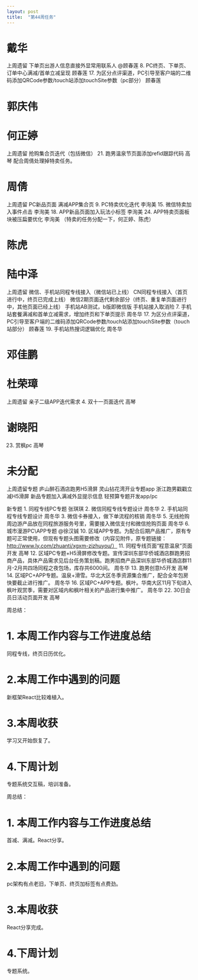 ```yaml
---
layout: post
title:  "第44周任务"
---
```


# 戴华
  上周遗留
    下单页出游人信息直接外显常用联系人 @顾春莲
  8. PC终页、下单页、订单中心满减/首单立减呈现 顾春莲
  17. 为区分点评渠道，PC引导至客户端的二维码添加QRCode参数/touch站添加touchSite参数（pc部分） 顾春莲

# 郭庆伟

# 何正婷
  上周遗留
    抢购集合页迭代（包括微信）
  21. 跑男温泉节页面添加refid跟踪代码  高琴
  配合周倩处理掉特卖任务。

# 周倩
  上周遗留
    PC新品页面
    满减APP集合页
  9. PC特卖优化迭代 李洵美
  15. 微信特卖加入事件点击 李洵美
  18. APP新品页面加入玩法小标签 李洵美
  24. APP特卖页面板块被压扁要优化 李洵美
  （特卖的任务分配一下，何正婷、陈虎）

# 陈虎

# 陆中泽
  上周遗留
    微信、手机站同程专线接入（微信站已上线）
    CN同程专线接入（首页进行中，终页已完成上线）
    微信2期页面迭代剩余部分（终页、重复单页面进行中，其他页面已经上线）
    手机站AB测试，b版即微信版
    手机站接入取消险
  7. 手机站套餐满减和首单立减需求，增加终页和下单页提示 周冬华
  17. 为区分点评渠道，PC引导至客户端的二维码添加QRCode参数/touch站添加touchSite参数（touch站部分） 顾春莲
  19. 手机站热搜词逻辑优化 周冬华

# 邓佳鹏

# 杜荣璋
  上周遗留
    亲子二级APP迭代需求
  4. 双十一页面迭代 高琴

# 谢晓阳
  23. 赏枫pc 高琴

# 未分配
  上周遗留专题
    庐山醉石酒店跑男H5滑屏
    灵山拈花湾开业专题app
    浙江跑男戳戳立减H5滑屏
    新品专题加入满减外显提示信息
    轻预算专题开发app/pc

  新专题
    1. 同程专线PC专题 张琪琪
    2. 微信同程专线专题设计 周冬华
    2. 手机站同程专线专题设计 周冬华
    3. 微信卡券接入，做下单流程的核销 周冬华
    5. 无线抢购周边游产品放在同程旅游服务号里，需要接入微信支付和微信抢购页面  周冬华
    6. 城市漫游PC\APP专题 @徐汉铖
    10. 区域APP专题。为配合后期产品推广，原有专题可正常使用，但现有专题头图需要修改（内容见附件，原专题链接：http://www.ly.com/zhuanti/xgxm-zizhuyou/）
    11. 同程专线页面“程意温泉”页面开发 高琴
    12. 区域PC专题+H5滑屏修改专题。宣传深圳东部华侨城酒店群跑男招商产品，具体产品需求见后台任务策划稿。跑男招商产品深圳东部华侨城酒店群11月-2月共四场同程之夜包场，库存共6000间。   周冬华
    13. 跑男创意h5开发 高琴
    14. 区域PC+APP专题。温泉+滑雪。华北大区冬季资源集合推广，配合全年包房快要截止进行推广。  周冬华
    16. 区域PC+APP专题。枫叶。华南大区11月下旬进入枫叶观赏季，需要对区域内和枫叶相关的产品进行集中推广。  周冬华
    22. 30日会员日活动页面开发 高琴


周总结：

# 1. 本周工作内容与工作进度总结

同程专线，终页日历优化。

# 2.本周工作中遇到的问题

新框架React比较难植入。

# 3.本周收获

学习又开始恢复了。

# 4.下周计划

专题系统交互稿，培训准备。


周总结：

# 1. 本周工作内容与工作进度总结

首减、满减。React分享。

# 2.本周工作中遇到的问题

pc架构有点老旧，下单页、终页加标签有点费劲。

# 3.本周收获

React分享完成。

# 4.下周计划

专题系统。
